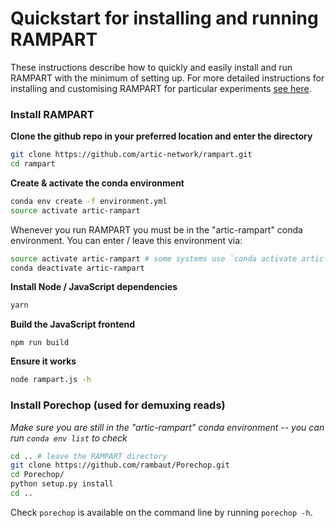 # Quickstart for installing and running RAMPART

These instructions describe how to quickly and easily install and run RAMPART with the minimum of setting up. For more detailed instructions for installing and customising RAMPART for particular experiments [see here](installation).

### Install RAMPART

**Clone the github repo in your preferred location and enter the directory**
```bash
git clone https://github.com/artic-network/rampart.git
cd rampart
```

**Create & activate the conda environment**
```bash
conda env create -f environment.yml
source activate artic-rampart
```

Whenever you run RAMPART you must be in the "artic-rampart" conda environment. You can enter / leave this environment via:
```bash
source activate artic-rampart # some systems use `conda activate artic-rampart`
conda deactivate artic-rampart
```

**Install Node / JavaScript dependencies**
```bash
yarn
```

**Build the JavaScript frontend**
```
npm run build
```

**Ensure it works**
```bash
node rampart.js -h
```

### Install Porechop (used for demuxing reads)
_Make sure you are still in the "artic-rampart" conda environment -- you can run `conda env list` to check_

```bash
cd .. # leave the RAMPART directory
git clone https://github.com/rambaut/Porechop.git
cd Porechop/
python setup.py install
cd ..
```
Check `porechop` is available on the command line by running `porechop -h`.

